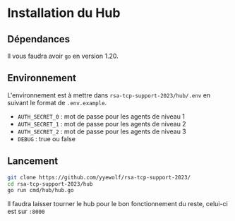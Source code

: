 # Installation du Hub

## Dépendances

Il vous faudra avoir `go` en version 1.20.

## Environnement

L'environnement est à mettre dans `rsa-tcp-support-2023/hub/.env` en suivant le format de `.env.example`.

- `AUTH_SECRET_0` : mot de passe pour les agents de niveau 1
- `AUTH_SECRET_1` : mot de passe pour les agents de niveau 2
- `AUTH_SECRET_2` : mot de passe pour les agents de niveau 3
- `DEBUG` : true ou false 

## Lancement

```bash
git clone https://github.com/yyewolf/rsa-tcp-support-2023/
cd rsa-tcp-support-2023/hub
go run cmd/hub/hub.go
```

Il faudra laisser tourner le hub pour le bon fonctionnement du reste, celui-ci est sur `:8000`